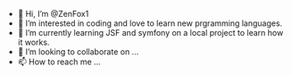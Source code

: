 - 👋 Hi, I’m @ZenFox1
- 👀 I’m interested in coding and love to learn new prgramming languages.
- 🌱 I’m currently learning JSF and symfony on a local project to learn how it works.
- 💞️ I’m looking to collaborate on ...
- 📫 How to reach me ...

<!---
ZenFox1/ZenFox1 is a ✨ special ✨ repository because its `README.md` (this file) appears on your GitHub profile.
You can click the Preview link to take a look at your changes.
--->
